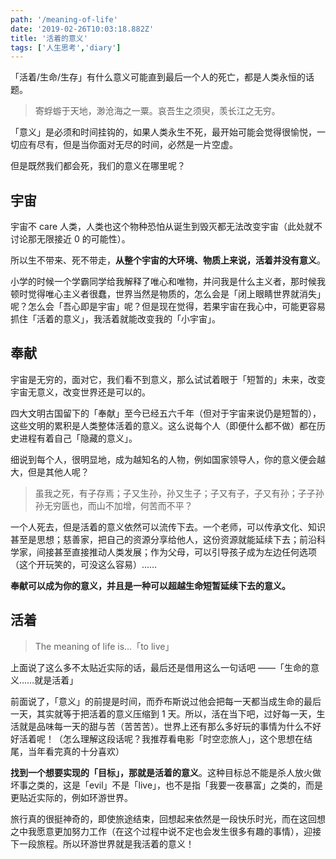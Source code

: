 ```yaml
---
path: '/meaning-of-life'
date: '2019-02-26T10:03:18.882Z'
title: '活着的意义'
tags: ['人生思考','diary']
---
```


「活着/生命/生存」有什么意义可能直到最后一个人的死亡，都是人类永恒的话题。

> 寄蜉蝣于天地，渺沧海之一粟。哀吾生之须臾，羡长江之无穷。

「意义」是必须和时间挂钩的，如果人类永生不死，最开始可能会觉得很愉悦，一切应有尽有，但是当你面对无尽的时间，必然是一片空虚。

但是既然我们都会死，我们的意义在哪里呢？

## 宇宙

宇宙不 care 人类，人类也这个物种恐怕从诞生到毁灭都无法改变宇宙（此处就不讨论那无限接近 0 的可能性）。

所以生不带来、死不带走，**从整个宇宙的大环境、物质上来说，活着并没有意义**。

小学的时候一个学霸同学给我解释了唯心和唯物，并问我是什么主义者，那时候我顿时觉得唯心主义者很蠢，世界当然是物质的，怎么会是「闭上眼睛世界就消失」呢？怎么会「吾心即是宇宙」呢？但是现在觉得，若果宇宙在我心中，可能更容易抓住「活着的意义」，我活着就能改变我的「小宇宙」。

## 奉献

宇宙是无穷的，面对它，我们看不到意义，那么试试着眼于「短暂的」未来，改变宇宙无意义，改变世界还是可以的。

四大文明古国留下的「奉献」至今已经五六千年（但对于宇宙来说仍是短暂的），这些文明的累积是人类整体活着的意义。这么说每个人（即便什么都不做）都在历史进程有着自己「隐藏的意义」。

细说到每个人，很明显地，成为越知名的人物，例如国家领导人，你的意义便会越大，但是其他人呢？

> 虽我之死，有子存焉；子又生孙，孙又生子；子又有子，子又有孙；子子孙孙无穷匮也，而山不加增，何苦而不平？

一个人死去，但是活着的意义依然可以流传下去。一个老师，可以传承文化、知识甚至是思想；慈善家，把自己的资源分享给他人，这份资源就能延续下去；前沿科学家，间接甚至直接推动人类发展；作为父母，可以引导孩子成为左边任何选项（这个开玩笑的，可没这么容易）……

**奉献可以成为你的意义，并且是一种可以超越生命短暂延续下去的意义。**

## 活着

> The meaning of life is…「to live」

上面说了这么多不太贴近实际的话，最后还是借用这么一句话吧 ——「生命的意义……就是活着」

前面说了，「意义」的前提是时间，而乔布斯说过他会把每一天都当成生命的最后一天，其实就等于把活着的意义压缩到 1 天。所以，活在当下吧，过好每一天，生活就是品味每一天的甜与苦（苦苦苦）。世界上还有那么多好玩的事情为什么不好好活着呢！（怎么理解这段话呢？我推荐看电影「时空恋旅人」，这个思想在结尾，当年看完真的十分喜欢）

**找到一个想要实现的「目标」，那就是活着的意义**。这种目标总不能是杀人放火做坏事之类的，这是「evil」不是「live」，也不是指「我要一夜暴富」之类的，而是更贴近实际的，例如环游世界。

旅行真的很挺神奇的，即使旅途结束，回想起来依然是一段快乐时光，而在这回想之中我愿意更加努力工作（在这个过程中说不定也会发生很多有趣的事情），迎接下一段旅程。所以环游世界就是我活着的意义！
